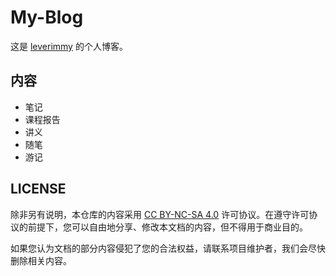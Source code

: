 # My-Blog

这是 [leverimmy](https://github.com/leverimmy) 的个人博客。

## 内容

- 笔记
- 课程报告
- 讲义
- 随笔
- 游记

## LICENSE

除非另有说明，本仓库的内容采用 [CC BY-NC-SA 4.0](https://creativecommons.org/licenses/by-nc-sa/4.0/) 许可协议。在遵守许可协议的前提下，您可以自由地分享、修改本文档的内容，但不得用于商业目的。

如果您认为文档的部分内容侵犯了您的合法权益，请联系项目维护者，我们会尽快删除相关内容。
